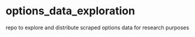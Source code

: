 # options_data_exploration
repo to explore and distribute scraped options data for research purposes
